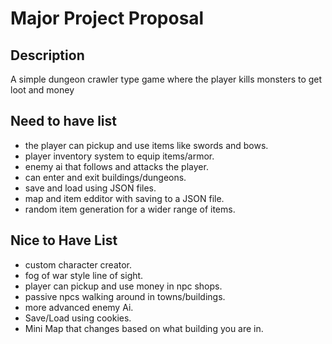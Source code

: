 # Major Project Proposal

## Description
A simple dungeon crawler type game where the player kills monsters to get loot and money

## Need to have list
- the player can pickup and use items like swords and bows.
- player inventory system to equip items/armor.
- enemy ai that follows and attacks the player.
- can enter and exit buildings/dungeons.
- save and load using JSON files.
- map and item edditor with saving to a JSON file.
- random item generation for a wider range of items.

## Nice to Have List
- custom character creator.
- fog of war style line of sight.
- player can pickup and use money in npc shops.
- passive npcs walking around in towns/buildings.
- more advanced enemy Ai.
- Save/Load using cookies.
- Mini Map that changes based on what building you are in.
